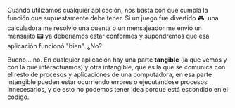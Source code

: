 Cuando utilizamos cualquier aplicación, nos basta con que cumpla la función que supuestamente debe tener. Si un juego fue divertido :video_game:, una calculadora me resolvió una cuenta o un mensajeador me envió un mensajito :pager: ya deberíamos estar conformes y supondremos que esa aplicación funcionó "bien". ¿No?

Bueno... no. En cualquier aplicación hay una parte **tangible** (la que vemos y con la que interactuamos) y otra intangible, que es la que se comunica con el resto de procesos y aplicaciones de una computadora, en esa parte intangible pueden estar ocurriendo errores o ejecutandose procesos innecesarios, y de esto no podemos tener idea porque está escondido en el código.

